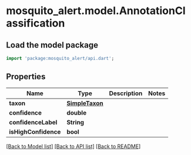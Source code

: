 # mosquito_alert.model.AnnotationClassification

## Load the model package
```dart
import 'package:mosquito_alert/api.dart';
```

## Properties
Name | Type | Description | Notes
------------ | ------------- | ------------- | -------------
**taxon** | [**SimpleTaxon**](SimpleTaxon.md) |  | 
**confidence** | **double** |  | 
**confidenceLabel** | **String** |  | 
**isHighConfidence** | **bool** |  | 

[[Back to Model list]](../README.md#documentation-for-models) [[Back to API list]](../README.md#documentation-for-api-endpoints) [[Back to README]](../README.md)


